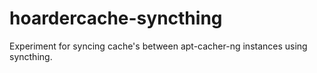 hoardercache-syncthing
======================

Experiment for syncing cache's between apt-cacher-ng instances using syncthing.
